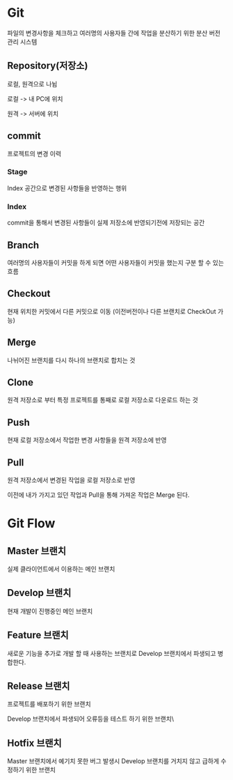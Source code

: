 # Git 

파일의 변경사항을 체크하고 여러명의 사용자들 간에 작업을 분산하기 위한 분산 버전 관리 시스템

## Repository(저장소)

로컬, 원격으로 나뉨

로컬 -> 내 PC에 위치

원격 -> 서버에 위치

## commit

프로젝트의 변경 이력

### Stage

Index 공간으로 변경된 사항들을 반영하는 행위

### Index

commit을 통해서 변경된 사항들이 실제 저장소에 반영되기전에 저장되는 공간

## Branch

여러명의 사용자들이 커밋을 하게 되면 어떤 사용자들이 커밋을 했는지 구분 할 수 있는 흐름

## Checkout

현재 위치한 커밋에서 다른 커밋으로 이동 (이전버전이나 다른 브랜치로 CheckOut 가능)

## Merge

나뉘어진 브랜치를 다시 하나의 브랜치로 합치는 것

## Clone

원격 저장소로 부터 특정 프로젝트를 통째로 로컬 저장소로 다운로드 하는 것

## Push

현재 로컬 저장소에서 작업한 변경 사항들을 원격 저장소에 반영

## Pull

원격 저장소에서 변경된 작업을 로컬 저장소로 반영 

이전에 내가 가지고 있던 작업과 Pull을 통해 가져온 작업은 Merge 된다.

# Git Flow

## Master 브랜치

실제 클라이언트에서 이용하는 메인 브랜치

## Develop 브랜치

현재 개발이 진행중인 메인 브랜치

## Feature 브랜치

새로운 기능을 추가로 개발 할 때 사용하는 브랜치로 Develop 브랜치에서 파생되고 병합한다.

## Release 브랜치

프로젝트를 배포하기 위한 브랜치

Develop 브랜치에서 파생되어 오류등을 테스트 하기 위한 브랜치\

## Hotfix 브랜치

Master 브랜치에서 예기치 못한 버그 발생시 Develop 브랜치를 거치지 않고 급하게 수정하기 위한 브랜치
